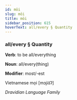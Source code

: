 ```yaml
---
id: möi
slug: möi
title: möi
sidebar_position: 615
hoverText: all/every § Quantity
---
```


### all/every § Quantity

**Verb**: to be all/everything

**Noun**: all/every(thing)

**Modifier**: most/-est

Vietnamese mọi   [mɔj˨˩ʔ]

*Dravidian Language Family*